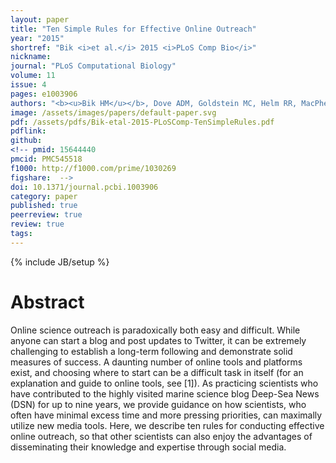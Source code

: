 ```yaml
---
layout: paper
title: "Ten Simple Rules for Effective Online Outreach"
year: "2015"
shortref: "Bik <i>et al.</i> 2015 <i>PLoS Comp Bio</i>"
nickname: 
journal: "PLoS Computational Biology"
volume: 11
issue: 4
pages: e1003906
authors: "<b><u>Bik HM</u></b>, Dove ADM, Goldstein MC, Helm RR, MacPherson R, Martini K, Warneke A, McClain C"
image: /assets/images/papers/default-paper.svg
pdf: /assets/pdfs/Bik-etal-2015-PLoSComp-TenSimpleRules.pdf
pdflink:
github: 
<!-- pmid: 15644440
pmcid: PMC545518
f1000: http://f1000.com/prime/1030269
figshare:  -->
doi: 10.1371/journal.pcbi.1003906
category: paper
published: true
peerreview: true
review: true
tags: 
---
```

{% include JB/setup %}

# Abstract

Online science outreach is paradoxically both easy and difficult. While anyone can start a blog and post updates to Twitter, it can be extremely challenging to establish a long-term following and demonstrate solid measures of success. A daunting number of online tools and platforms exist, and choosing where to start can be a difficult task in itself (for an explanation and guide to online tools, see [1]). As practicing scientists who have contributed to the highly visited marine science blog Deep-Sea News (DSN) for up to nine years, we provide guidance on how scientists, who often have minimal excess time and more pressing priorities, can maximally utilize new media tools. Here, we describe ten rules for conducting effective online outreach, so that other scientists can also enjoy the advantages of disseminating their knowledge and expertise through social media.